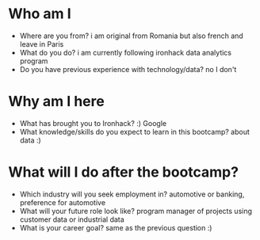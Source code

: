  # Who am I

* Where are you from? i am original from Romania but also french and leave in Paris
* What do you do? i am currently following ironhack data analytics program
* Do you have previous experience with technology/data? no I don't 

# Why am I here

* What has brought you to Ironhack? :) Google 
* What knowledge/skills do you expect to learn in this bootcamp? about data :)

# What will I do after the bootcamp?

* Which industry will you seek employment in? automotive or banking, preference for automotive
* What will your future role look like? program manager of projects using customer data or industrial data
* What is your career goal? same as the previous question :)